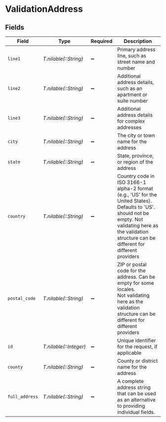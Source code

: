 # ValidationAddress


## Fields

| Field                                                                                                                                                                                                                                 | Type                                                                                                                                                                                                                                  | Required                                                                                                                                                                                                                              | Description                                                                                                                                                                                                                           |
| ------------------------------------------------------------------------------------------------------------------------------------------------------------------------------------------------------------------------------------- | ------------------------------------------------------------------------------------------------------------------------------------------------------------------------------------------------------------------------------------- | ------------------------------------------------------------------------------------------------------------------------------------------------------------------------------------------------------------------------------------- | ------------------------------------------------------------------------------------------------------------------------------------------------------------------------------------------------------------------------------------- |
| `line1`                                                                                                                                                                                                                               | *T.nilable(::String)*                                                                                                                                                                                                                 | :heavy_minus_sign:                                                                                                                                                                                                                    | Primary address line, such as street name and number                                                                                                                                                                                  |
| `line2`                                                                                                                                                                                                                               | *T.nilable(::String)*                                                                                                                                                                                                                 | :heavy_minus_sign:                                                                                                                                                                                                                    | Additional address details, such as an apartment or suite number                                                                                                                                                                      |
| `line3`                                                                                                                                                                                                                               | *T.nilable(::String)*                                                                                                                                                                                                                 | :heavy_minus_sign:                                                                                                                                                                                                                    | Additional address details for complex addresses                                                                                                                                                                                      |
| `city`                                                                                                                                                                                                                                | *T.nilable(::String)*                                                                                                                                                                                                                 | :heavy_minus_sign:                                                                                                                                                                                                                    | The city or town name for the address                                                                                                                                                                                                 |
| `state`                                                                                                                                                                                                                               | *T.nilable(::String)*                                                                                                                                                                                                                 | :heavy_minus_sign:                                                                                                                                                                                                                    | State, province, or region of the address                                                                                                                                                                                             |
| `country`                                                                                                                                                                                                                             | *T.nilable(::String)*                                                                                                                                                                                                                 | :heavy_minus_sign:                                                                                                                                                                                                                    | Country code in ISO 3166-1 alpha-2 format (e.g., 'US' for the United States).<br/>        Defaults to 'US'.<br/>        should not be empty. Not validating here as the validation<br/>        structure can be different for different providers |
| `postal_code`                                                                                                                                                                                                                         | *T.nilable(::String)*                                                                                                                                                                                                                 | :heavy_minus_sign:                                                                                                                                                                                                                    | ZIP or postal code for the address. Can be empty for some locales.<br/>        Not validating here as the validation structure can be different for different providers                                                               |
| `id`                                                                                                                                                                                                                                  | *T.nilable(::Integer)*                                                                                                                                                                                                                | :heavy_minus_sign:                                                                                                                                                                                                                    | Unique identifier for the request, if applicable                                                                                                                                                                                      |
| `county`                                                                                                                                                                                                                              | *T.nilable(::String)*                                                                                                                                                                                                                 | :heavy_minus_sign:                                                                                                                                                                                                                    | County or district name for the address                                                                                                                                                                                               |
| `full_address`                                                                                                                                                                                                                        | *T.nilable(::String)*                                                                                                                                                                                                                 | :heavy_minus_sign:                                                                                                                                                                                                                    | A complete address string that can be used as an alternative to providing individual fields.                                                                                                                                          |